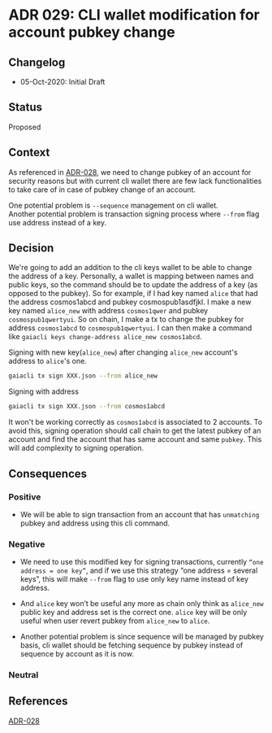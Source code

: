 # ADR 029: CLI wallet modification for account pubkey change

## Changelog

- 05-Oct-2020: Initial Draft

## Status

Proposed

## Context

As referenced in [ADR-028](https://github.com/sikkatech/cosmos-sdk/blob/sunny/change-pubkey/docs/architecture/adr-028-change-pubkey.md), we need to change pubkey of an account for security reasons but with current cli wallet there are few lack functionalities to take care of in case of pubkey change of an account.

One potential problem is `--sequence` management on cli wallet.  
Another potential problem is transaction signing process where `--from` flag use address instead of a key.  

## Decision

We're going to add an addition to the cli keys wallet to be able to change the address of a key.
Personally, a wallet is mapping between names and public keys, so the command should be to update the address of a key (as opposed to the pubkey).
So for example, if I had key named `alice` that had the address cosmos1abcd and pubkey cosmospub1asdfjkl.
I make a new key named `alice_new` with address `cosmos1qwer` and pubkey `cosmospub1qwertyui`.
So on chain, I make a tx to change the pubkey for address `cosmos1abcd` to `cosmospub1qwertyui`.
I can then make a command like `gaiacli keys change-address alice_new cosmos1abcd`.

Signing with new key(`alice_new`) after changing `alice_new` account's address to `alice`'s one.
```sh
gaiacli tx sign XXX.json --from alice_new
```

Signing with address
```sh
gaiacli tx sign XXX.json --from cosmos1abcd
```
It won't be working correctly as `cosmos1abcd` is associated to 2 accounts. To avoid this, signing operation should call chain to get the latest pubkey of an account and find the account that has same account and same `pubkey`.
This will add complexity to signing operation.

## Consequences

### Positive

- We will be able to sign transaction from an account that has `unmatching` pubkey and address using this cli command.

### Negative

- We need to use this modified key for signing transactions, currently `“one address = one key”`, and if we use this strategy “one address = several keys”, this will make `--from` flag to use only key name instead of key address.

- And `alice` key won’t be useful any more as chain only think as `alice_new` public key and address set is the correct one.
`alice` key will be only useful when user revert pubkey from `alice_new` to `alice`.

- Another potential problem is since sequence will be managed by pubkey basis, cli wallet should be fetching sequence by pubkey instead of sequence by account as it is now.

### Neutral

## References

[ADR-028](https://github.com/sikkatech/cosmos-sdk/blob/sunny/change-pubkey/docs/architecture/adr-028-change-pubkey.md)